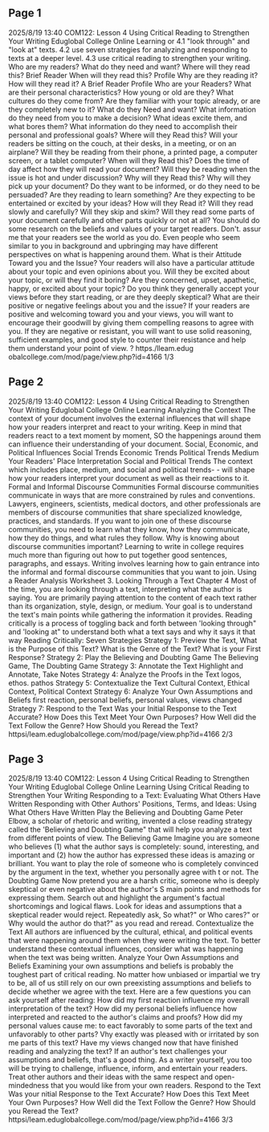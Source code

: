 ## Page 1

2025/8/19 13:40
COM122: Lesson 4 Using Critical Reading to Strengthen Your Writing Eduglobal College Online Learning
or
4.1 "look through" and "look at" texts.
4.2 use seven strategies for analyzing and responding to texts at a deeper level.
4.3 use critical reading to strengthen your writing.
Who are my readers?
What do they need and want?
Where will they read this?
Brief Reader
When will they read this?
Profile
Why are they reading it?
How will they read it?
A Brief Reader Profile
Who are your Readers?
What are their personal characteristics? How young or old are they? What cultures do they come from? Are they familiar with your topic already, or
are they completely new to it?
What do they Need and want?
What information do they need from you to make a decision? What ideas excite them, and what bores them? What information do they need to
accomplish their personal and professional goals?
Where will they Read this?
Will your readers be sitting on the couch, at their desks, in a meeting, or on an airplane? Will they be reading from their phone, a printed page, a
computer screen, or a tablet computer?
When will they Read this?
Does the time of day affect how they will read your document? Will they be reading when the issue is hot and under discussion?
Why will they Read this?
Why will they pick up your document? Do they want to be informed, or do they need to be persuaded? Are they reading to learn something? Are
they expecting to be entertained or excited by your ideas?
How will they Read it?
Will they read slowly and carefully? Will they skip and skim? Will they read some parts of your document carefully and other parts quickly or not at
all?
You should do some research on the beliefs and values of your target readers. Don't. assur me that your readers see the world as you do. Even people
who seem similar to you in background and upbringing may have different perspectives on what is happening around them.
What is their Attitude Toward you and the Issue?
Your readers will also have a particular attitude about your topic and even opinions about you. Will they be excited about your topic, or will they find
it boring? Are they concerned, upset, apathetic, happy, or excited about your topic? Do you think they generally accept your views before they start
reading, or are they deeply skeptical? What are their positive or negative feelings about you and the issue?
If your readers are positive and welcoming toward you and your views, you will want to encourage their goodwill by giving them compelling reasons
to agree with you. If they are negative or resistant, you will want to use solid reasoning, sufficient examples, and good style to counter their
resistance and help them understand your point of view.
?
https./lleam.edug obalcollege.com/mod/page/view.php?id=4166
1/3

## Page 2

2025/8/19 13:40
COM122: Lesson 4 Using Critical Reading to Strengthen Your Writing Eduglobal College Online Learning
Analyzing the Context
The context of your document involves the external influences that will shape how your readers interpret and react to your writing. Keep in mind
that readers react to a text moment by moment, SO the happenings around them can influence their understanding of your document.
Social, Economic, and Political Influences
Social Trends
Economic Trends
Political Trends
Medium
Your Readers'
Place
Interpretation
Social and Political
Trends
The context which includes place, medium, and social and political trends- - will shape how your readers interpret your document as well as their
reactions to it.
Formal and Informal Discourse Communities
Formal discourse communities communicate in ways that are more constrained by rules and conventions. Lawyers, engineers, scientists, medical
doctors, and other professionals are members of discourse communities that share specialized knowledge, practices, and standards. If you want to
join one of these discourse communities, you need to learn what they know, how they communicate, how they do things, and what rules they follow.
Why is knowing about discourse communities important? Learning to write in college requires much more than figuring out how to put together
good sentences, paragraphs, and essays. Writing involves learning how to gain entrance into the informal and formal discourse communities that
you want to join.
Using a Reader Analysis Worksheet 3.
Looking Through a Text Chapter 4
Most of the time, you are looking through a text, interpreting what the author is saying. You are primarily paying attention to the content of each
text rather than its organization, style, design, or medium. Your goal is to understand the text's main points while gathering the information it
provides.
Reading critically is a process of toggling back and forth between 'looking through" and 'looking at" to understand both what a text says and why it
says it that way
Reading Critically: Seven Strategies
Strategy 1: Preview the Text, What is the Purpose of this Text? What is the Genre of the Text? What is your First Response?
Strategy 2: Play the Believing and Doubting Game The Believing Game, The Doubting Game
Strategy 3: Annotate the Text Highlight and Annotate, Take Notes
Strategy 4: Analyze the Proofs in the Text logos, ethos. pathos
Strategy 5: Contextualize the Text Cultural Context, Ethical Context, Political Context
Strategy 6: Analyze Your Own Assumptions and Beliefs first reaction, personal beliefs, personal values, views changed
Strategy 7: Respond to the Text Was your Initial Response to the Text Accurate? How Does this Text Meet Your Own Purposes? How Well did the Text
Follow the Genre? How Should you Reread the Text?
httpsi/leam.eduglobalcollege.com/mod/page/view.php?id=4166
2/3

## Page 3

2025/8/19 13:40
COM122: Lesson 4 Using Critical Reading to Strengthen Your Writing Eduglobal College Online Learning
Using Critical Reading to Strengthen Your Writing
Responding to a Text: Evaluating What Others Have Written
Responding with Other Authors' Positions, Terms, and Ideas: Using What Others Have Written
Play the Believing and Doubting Game
Peter Elbow, a scholar of rhetoric and writing, invented a close reading strategy called the 'Believing and Doubting Game" that will help you analyze
a text from different points of view.
The Believing Game Imagine you are someone who believes (1) what the author says is completely: sound, interesting, and important and (2) how
the author has expressed these ideas is amazing or brilliant. You want to play the role of someone who is completely convinced by the argument in
the text, whether you personally agree with t or not.
The Doubting Game Now pretend you are a harsh critic, someone who is deeply skeptical or even negative about the author's S main points and
methods for expressing them. Search out and highlight the argument's factual shortcomings and logical flaws. Look for ideas and assumptions that
a skeptical reader would reject. Repeatedly ask, So what?" or Who cares?" or Why would the author do that?" as you read and reread.
Contextualize the Text
All authors are influenced by the cultural, ethical, and political events that were nappening around them when they were writing the text. To better
understand these contextual influences, consider what was happening when the text was being written.
Analyze Your Own Assumptions and Beliefs
Examining your own assumptions and beliefs is probably the toughest part of critical reading. No matter how unbiased or impartial we try to be, all
of us still rely on our own preexisting assumptions and beliefs to decide whether we agree with the text. Here are a few questions you can ask
yourself after reading:
How did my first reaction influence my overall interpretation of the text?
How did my personal beliefs influence how interpreted and reacted to the author's claims and proofs?
How did my personal values cause me: to eact favorably to some parts of the text and unfavorably to other parts?
Vhy exactly was pleased with or irritated by son me parts of this text?
Have my views changed now that have finished reading and analyzing the text?
If an author's text challenges your assumptions and beliefs, that's a good thing. As a writer yourself, you too will be trying to challenge, influence,
inform, and entertain your readers. Treat other authors and their ideas with the same respect and open-mindedness that you would like from your
own readers.
Respond to the Text
Was your nitial Response to the Text Accurate?
How Does this Text Meet Your Own Purposes?
How Well did the Text Follow the Genre?
How Should you Reread the Text?
httpsi/leam.eduglobalcollege.com/mod/page/view.php?id=4166
3/3